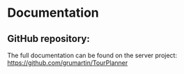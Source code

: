 # Documentation
## GitHub repository:
The full documentation can be found on the server project: 
https://github.com/grumartin/TourPlanner


